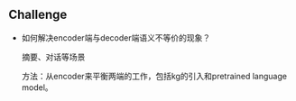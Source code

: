 ## Challenge

+ 如何解决encoder端与decoder端语义不等价的现象？

  摘要、对话等场景

  方法：从encoder来平衡两端的工作，包括kg的引入和pretrained language model。

  

